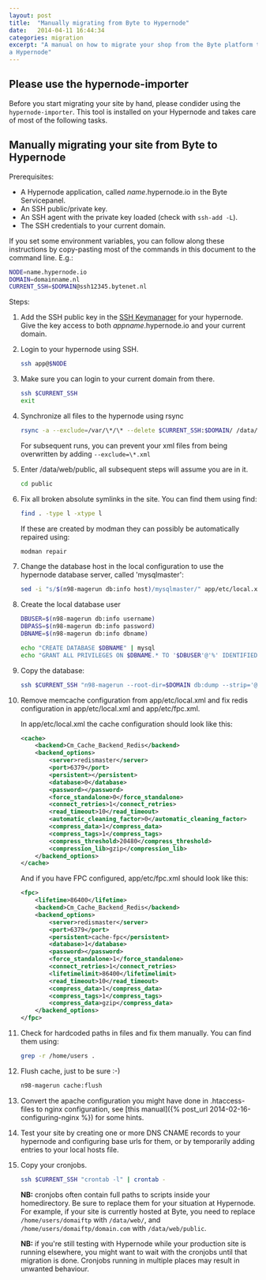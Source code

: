 ```yaml
---
layout: post
title:  "Manually migrating from Byte to Hypernode"
date:   2014-04-11 16:44:34
categories: migration
excerpt: "A manual on how to migrate your shop from the Byte platform to
a Hypernode"
---
```


## Please use the hypernode-importer

Before you start migrating your site by hand, please condider using the `hypernode-importer`. This tool is installed on your Hypernode and takes care of most of the following tasks.


## Manually migrating your site from Byte to Hypernode

Prerequisites:

* A Hypernode application, called _name_.hypernode.io in the Byte Servicepanel.
* An SSH public/private key.
* An SSH agent with the private key loaded (check with `ssh-add -L`).
* The SSH credentials to your current domain.

If you set some environment variables, you can follow along these instructions by copy-pasting most of the commands in this document to the command line. E.g.:

```sh
NODE=name.hypernode.io
DOMAIN=domainname.nl
CURRENT_SSH=$DOMAIN@ssh12345.bytenet.nl
```

Steps:

1. Add the SSH public key in the [SSH Keymanager](https://service.byte.nl/sshkeymanager/) for your hypernode. Give the key access to both _appname_.hypernode.io and your current domain.

2. Login to your hypernode using SSH.

    ```sh
    ssh app@$NODE
    ```

3. Make sure you can login to your current domain from there.

    ```sh
    ssh $CURRENT_SSH
    exit
    ```

4. Synchronize all files to the hypernode using rsync

    ```sh
    rsync -a --exclude=/var/\*/\* --delete $CURRENT_SSH:$DOMAIN/ /data/web/public
    ```
    
    For subsequent runs, you can prevent your xml files from being overwritten by adding `--exclude=\*.xml`

5. Enter /data/web/public, all subsequent steps will assume you are in it.

    ```sh
    cd public
    ```
    
6. Fix all broken absolute symlinks in the site. You can find them using find:

    ```sh
    find . -type l -xtype l
    ```
    
    If these are created by modman they can possibly be automatically repaired using:

    ```sh
    modman repair
    ```

7. Change the database host in the local configuration to use the hypernode database server, called 'mysqlmaster':

    ```sh
    sed -i "s/$(n98-magerun db:info host)/mysqlmaster/" app/etc/local.xml
    ```
   
8. Create the local database user

    ```sh
    DBUSER=$(n98-magerun db:info username)
    DBPASS=$(n98-magerun db:info password)
    DBNAME=$(n98-magerun db:info dbname)
    
    echo "CREATE DATABASE $DBNAME" | mysql
    echo "GRANT ALL PRIVILEGES ON $DBNAME.* TO '$DBUSER'@'%' IDENTIFIED BY '$DBPASS'" | mysql
    ```
   
9. Copy the database:

    ```sh
   ssh $CURRENT_SSH "n98-magerun --root-dir=$DOMAIN db:dump --strip='@stripped' --stdout" | n98-magerun db:console
   ```

10. Remove memcache configuration from app/etc/local.xml and fix redis configuration in app/etc/local.xml and app/etc/fpc.xml.

    In app/etc/local.xml the cache configuration should look like this:

    ```xml
    <cache>
        <backend>Cm_Cache_Backend_Redis</backend>
        <backend_options>
            <server>redismaster</server>
            <port>6379</port>
            <persistent></persistent>    
            <database>0</database>
            <password></password>
            <force_standalone>0</force_standalone>  
            <connect_retries>1</connect_retries>    
            <read_timeout>10</read_timeout>        
            <automatic_cleaning_factor>0</automatic_cleaning_factor>
            <compress_data>1</compress_data>  
            <compress_tags>1</compress_tags>      
            <compress_threshold>20480</compress_threshold>      
            <compression_lib>gzip</compression_lib>
        </backend_options>
    </cache>
    ```

    And if you have FPC configured, app/etc/fpc.xml should look like this:

    ```xml
    <fpc>
        <lifetime>86400</lifetime>
        <backend>Cm_Cache_Backend_Redis</backend>
        <backend_options>
            <server>redismaster</server>
            <port>6379</port>
            <persistent>cache-fpc</persistent>
            <database>1</database>
            <password></password>
            <force_standalone>1</force_standalone>
            <connect_retries>1</connect_retries>
            <lifetimelimit>86400</lifetimelimit>
            <read_timeout>10</read_timeout>
            <compress_data>1</compress_data>
            <compress_tags>1</compress_tags>
            <compress_data>gzip</compress_data>
        </backend_options>
    </fpc>
    ```

11. Check for hardcoded paths in files and fix them manually. You can find them using:

    ```sh
    grep -r /home/users .
    ```

12. Flush cache, just to be sure :-)

    ```sh
    n98-magerun cache:flush
    ```
    
13. Convert the apache configuration you might have done in .htaccess-files to nginx configuration, see [this manual]({% post_url 2014-02-16-configuring-nginx %}) for some hints.

14. Test your site by creating one or more DNS CNAME records to your hypernode and configuring base urls for them, or by temporarily adding entries to your local hosts file.


15. Copy your cronjobs.

    ```sh
    ssh $CURRENT_SSH "crontab -l" | crontab -
    ```

    **NB:** cronjobs often contain full paths to scripts inside your homedirectory. Be sure to replace them for your situation at Hypernode. For example, if your site is currently hosted at Byte, you need to replace ```/home/users/domaiftp``` with ```/data/web/```, and ```/home/users/domaiftp/domain.com``` with ```/data/web/public```.

    **NB:** if you're still testing with Hypernode while your production site is running elsewhere, you might want to wait with the cronjobs until that migration is done. Cronjobs running in multiple places may result in unwanted behaviour.
